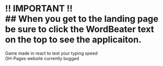 # !! IMPORTANT !! <br/> ## When you get to the landing page be sure to click the **WordBeater** text on the top to see the applicaiton. 
Game made in react to test your typing speed  
GH-Pages website currently bugged
